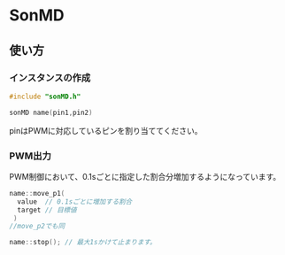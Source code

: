 # SonMD

## 使い方

### インスタンスの作成
```cpp
#include "sonMD.h"

sonMD name(pin1,pin2)
```

pinはPWMに対応しているピンを割り当ててください。

### PWM出力

PWM制御において、0.1sごとに指定した割合分増加するようになっています。

```cpp
name::move_p1(
  value  // 0.1sごとに増加する割合
  target // 目標値
 )
//move_p2でも同

name::stop(); // 最大1sかけて止まります。
```
